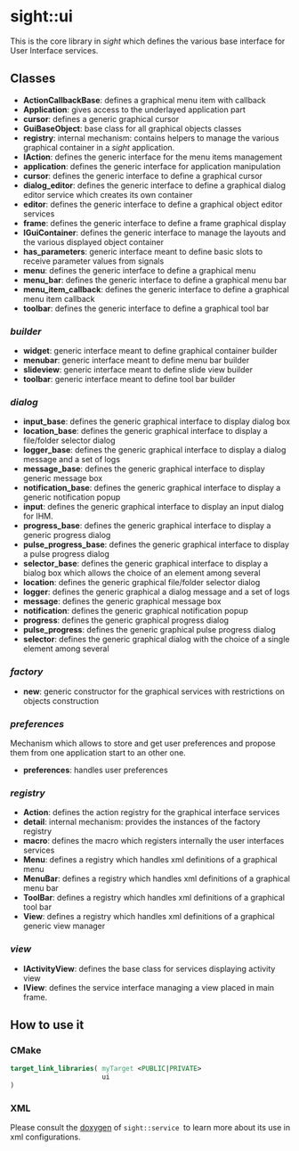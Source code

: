 # sight::ui

This is the core library in _sight_ which defines the various base interface for User Interface services.

## Classes

- **ActionCallbackBase**: defines a graphical menu item with callback
- **Application**: gives access to the underlayed application part
- **cursor**: defines a generic graphical cursor
- **GuiBaseObject**: base class for all graphical objects classes
- **registry**: internal mechanism: contains helpers to manage the various graphical container in a  _sight_ application.
- **IAction**: defines the generic interface for the menu items management
- **application**: defines the generic interface for application manipulation
- **cursor**: defines the generic interface to define a graphical cursor
- **dialog_editor**: defines the generic interface to define a graphical dialog editor service which creates its own container
- **editor**: defines the generic interface to define a graphical object editor services
- **frame**: defines the generic interface to define a frame graphical display
- **IGuiContainer**: defines the generic interface to manage the layouts and the various displayed object container
- **has_parameters**: generic interface meant to define basic slots to receive parameter values from signals
- **menu**: defines the generic interface to define a graphical menu
- **menu_bar**: defines the generic interface to define a graphical menu bar
- **menu_item_callback**: defines the generic interface to define a graphical menu item callback
- **toolbar**: defines the generic interface to define a graphical tool bar

### _builder_

- **widget**: generic interface meant to define graphical container builder
- **menubar**: generic interface meant to define menu bar builder
- **slideview**: generic interface meant to define slide view builder
- **toolbar**: generic interface meant to define tool bar builder

### _dialog_

- **input_base**: defines the generic graphical interface to display dialog box
- **location_base**: defines the generic graphical interface to display a file/folder selector dialog
- **logger_base**: defines the generic graphical interface to display a dialog message and a set of logs
- **message_base**: defines the generic graphical interface to display generic message box
- **notification_base**: defines the generic graphical interface to display a generic notification popup
- **input**: defines the generic graphical interface to display an input dialog for IHM.
- **progress_base**: defines the generic graphical interface to display a generic progress dialog
- **pulse_progress_base**: defines the generic graphical interface to display a pulse progress dialog
- **selector_base**: defines the generic graphical interface to display a bialog box which allows the choice of an element among several
- **location**: defines the generic graphical file/folder selector dialog
- **logger**: defines the generic graphical a dialog message and a set of logs
- **message**: defines the generic graphical message box
- **notification**: defines the generic graphical notification popup
- **progress**: defines the generic graphical progress dialog
- **pulse_progress**: defines the generic graphical pulse progress dialog
- **selector**: defines the generic graphical dialog with the choice of a single element among several

### _factory_

- **new**: generic constructor for the graphical services with restrictions on objects construction

### _preferences_

Mechanism which allows to store and get user preferences and propose them from one application start to an other one.

- **preferences**: handles user preferences

### _registry_

- **Action**:  defines the action registry for the graphical interface services
- **detail**: internal mechanism: provides the instances of the factory registry
- **macro**: defines the macro which registers internally the user interfaces services
- **Menu**: defines a registry which handles xml definitions of a graphical menu
- **MenuBar**: defines a registry which handles xml definitions of a graphical menu bar
- **ToolBar**: defines a registry which handles xml definitions of a graphical tool bar
- **View**: defines a registry which handles xml definitions of a graphical generic view manager


### _view_

- **IActivityView**: defines the base class for services displaying activity view
- **IView**: defines the service interface managing a view placed in main frame.

## How to use it

### CMake

```cmake
target_link_libraries( myTarget <PUBLIC|PRIVATE>
                       ui
)
```

### XML

Please consult the [doxygen](https://sight.pages.ircad.fr/sight) of `sight::service `to learn more about its use in xml configurations.
